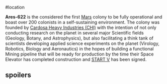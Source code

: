 #location

**Ares-622** is the considered the first [Mars](Mars.md) colony to be fully operational and boast over 200 colonists in a self-sustaining environment. The colony was founded by [Cardosa Heavy Industries (CHI)](CHI.md) with the intention of not only conducting research on the planet in several major Scientific fields (Geology, Botany, and Astrophysics), but also facilitating a think tank of scientists developing applied science experiments on the planet (Virology, Robotics, Biology and Aeronautics) in the hopes of building a functional Mining pipeline that will be ready for production by the time their Space Elevator has completed construction and [START V](StartV.md) has been signed.

## spoilers


